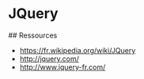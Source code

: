 # JQuery

## Ressources

- https://fr.wikipedia.org/wiki/JQuery
- http://jquery.com/
- http://www.jquery-fr.com/
